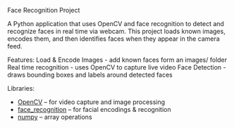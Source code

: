 Face Recognition Project

A Python application that uses OpenCV and face recognition to detect and recognize faces in real time via webcam.
This project loads known images, encodes them, and then identifies faces when they appear in the camera feed.

Features:
Load & Encode Images - add known faces form an images/ folder
Real time recognition - uses OpenCV to capture live video
Face Detection - draws bounding boxes and labels around detected faces

Libraries:
- [OpenCV](https://opencv.org/) – for video capture and image processing
- [face_recognition](https://github.com/ageitgey/face_recognition) – for facial encodings & recognition
- [numpy](https://numpy.org/) – array operations